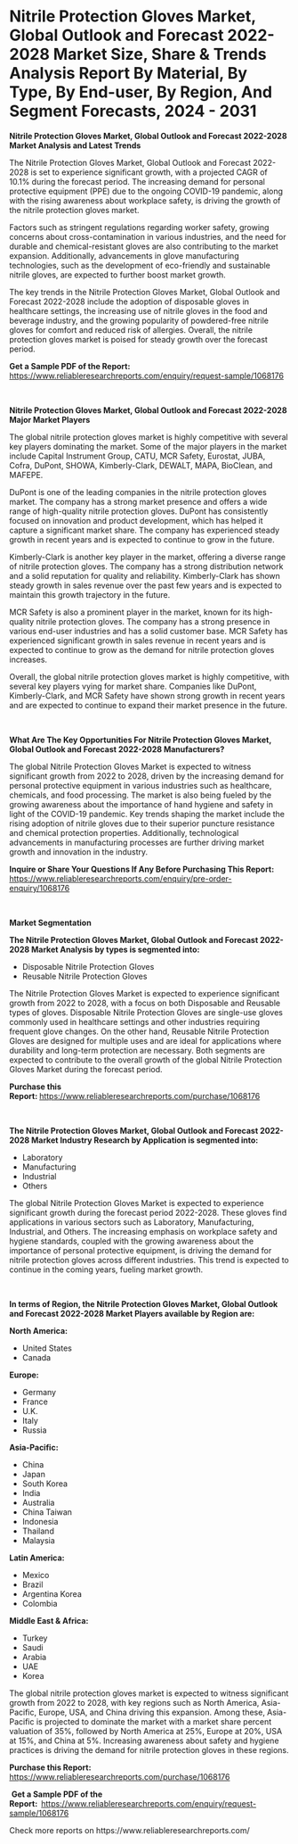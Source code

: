 <p><h1>Nitrile Protection Gloves Market, Global Outlook and Forecast 2022-2028 Market Size, Share & Trends Analysis Report By Material, By Type, By End-user, By Region, And Segment Forecasts, 2024 - 2031</h1></p><p><strong>Nitrile Protection Gloves Market, Global Outlook and Forecast 2022-2028 Market Analysis and Latest Trends</strong></p>
<p><p>The Nitrile Protection Gloves Market, Global Outlook and Forecast 2022-2028 is set to experience significant growth, with a projected CAGR of 10.1% during the forecast period. The increasing demand for personal protective equipment (PPE) due to the ongoing COVID-19 pandemic, along with the rising awareness about workplace safety, is driving the growth of the nitrile protection gloves market.</p><p>Factors such as stringent regulations regarding worker safety, growing concerns about cross-contamination in various industries, and the need for durable and chemical-resistant gloves are also contributing to the market expansion. Additionally, advancements in glove manufacturing technologies, such as the development of eco-friendly and sustainable nitrile gloves, are expected to further boost market growth.</p><p>The key trends in the Nitrile Protection Gloves Market, Global Outlook and Forecast 2022-2028 include the adoption of disposable gloves in healthcare settings, the increasing use of nitrile gloves in the food and beverage industry, and the growing popularity of powdered-free nitrile gloves for comfort and reduced risk of allergies. Overall, the nitrile protection gloves market is poised for steady growth over the forecast period.</p></p>
<p><strong>Get a Sample PDF of the Report:&nbsp;</strong> <a href="https://www.reliableresearchreports.com/enquiry/request-sample/1068176">https://www.reliableresearchreports.com/enquiry/request-sample/1068176</a></p>
<p>&nbsp;</p>
<p><strong>Nitrile Protection Gloves Market, Global Outlook and Forecast 2022-2028 Major Market Players</strong></p>
<p><p>The global nitrile protection gloves market is highly competitive with several key players dominating the market. Some of the major players in the market include Capital Instrument Group, CATU, MCR Safety, Eurostat, JUBA, Cofra, DuPont, SHOWA, Kimberly-Clark, DEWALT, MAPA, BioClean, and MAFEPE.</p><p>DuPont is one of the leading companies in the nitrile protection gloves market. The company has a strong market presence and offers a wide range of high-quality nitrile protection gloves. DuPont has consistently focused on innovation and product development, which has helped it capture a significant market share. The company has experienced steady growth in recent years and is expected to continue to grow in the future.</p><p>Kimberly-Clark is another key player in the market, offering a diverse range of nitrile protection gloves. The company has a strong distribution network and a solid reputation for quality and reliability. Kimberly-Clark has shown steady growth in sales revenue over the past few years and is expected to maintain this growth trajectory in the future.</p><p>MCR Safety is also a prominent player in the market, known for its high-quality nitrile protection gloves. The company has a strong presence in various end-user industries and has a solid customer base. MCR Safety has experienced significant growth in sales revenue in recent years and is expected to continue to grow as the demand for nitrile protection gloves increases.</p><p>Overall, the global nitrile protection gloves market is highly competitive, with several key players vying for market share. Companies like DuPont, Kimberly-Clark, and MCR Safety have shown strong growth in recent years and are expected to continue to expand their market presence in the future.</p></p>
<p>&nbsp;</p>
<p><strong>What Are The Key Opportunities For Nitrile Protection Gloves Market, Global Outlook and Forecast 2022-2028 Manufacturers?</strong></p>
<p><p>The global Nitrile Protection Gloves Market is expected to witness significant growth from 2022 to 2028, driven by the increasing demand for personal protective equipment in various industries such as healthcare, chemicals, and food processing. The market is also being fueled by the growing awareness about the importance of hand hygiene and safety in light of the COVID-19 pandemic. Key trends shaping the market include the rising adoption of nitrile gloves due to their superior puncture resistance and chemical protection properties. Additionally, technological advancements in manufacturing processes are further driving market growth and innovation in the industry.</p></p>
<p><strong>Inquire or Share Your Questions If Any Before Purchasing This Report:</strong> <a href="https://www.reliableresearchreports.com/enquiry/pre-order-enquiry/1068176">https://www.reliableresearchreports.com/enquiry/pre-order-enquiry/1068176</a></p>
<p>&nbsp;</p>
<p><strong>Market Segmentation</strong></p>
<p><strong>The Nitrile Protection Gloves Market, Global Outlook and Forecast 2022-2028 Market Analysis by types is segmented into:</strong></p>
<p><ul><li>Disposable Nitrile Protection Gloves</li><li>Reusable Nitrile Protection Gloves</li></ul></p>
<p><p>The Nitrile Protection Gloves Market is expected to experience significant growth from 2022 to 2028, with a focus on both Disposable and Reusable types of gloves. Disposable Nitrile Protection Gloves are single-use gloves commonly used in healthcare settings and other industries requiring frequent glove changes. On the other hand, Reusable Nitrile Protection Gloves are designed for multiple uses and are ideal for applications where durability and long-term protection are necessary. Both segments are expected to contribute to the overall growth of the global Nitrile Protection Gloves Market during the forecast period.</p></p>
<p><strong>Purchase this Report:&nbsp;</strong><a href="https://www.reliableresearchreports.com/purchase/1068176">https://www.reliableresearchreports.com/purchase/1068176</a></p>
<p>&nbsp;</p>
<p><strong>The Nitrile Protection Gloves Market, Global Outlook and Forecast 2022-2028 Market Industry Research by Application is segmented into:</strong></p>
<p><ul><li>Laboratory</li><li>Manufacturing</li><li>Industrial</li><li>Others</li></ul></p>
<p><p>The global Nitrile Protection Gloves Market is expected to experience significant growth during the forecast period 2022-2028. These gloves find applications in various sectors such as Laboratory, Manufacturing, Industrial, and Others. The increasing emphasis on workplace safety and hygiene standards, coupled with the growing awareness about the importance of personal protective equipment, is driving the demand for nitrile protection gloves across different industries. This trend is expected to continue in the coming years, fueling market growth.</p></p>
<p>&nbsp;</p>
<p><strong>In terms of Region, the Nitrile Protection Gloves Market, Global Outlook and Forecast 2022-2028 Market Players available by Region are:</strong></p>
<p>
    <p> <strong> North America: </strong>
        <ul>
            <li>United States</li>
            <li>Canada</li>
        </ul>
        </p> 
    <p> <strong> Europe: </strong>
        <ul>
            <li>Germany</li>
            <li>France</li>
            <li>U.K.</li>
            <li>Italy</li>
            <li>Russia</li>
        </ul>
        </p> 
    <p> <strong> Asia-Pacific: </strong>
        <ul>
            <li>China</li>
            <li>Japan</li>
            <li>South Korea</li>
            <li>India</li>
            <li>Australia</li>
            <li>China Taiwan</li>
            <li>Indonesia</li>
            <li>Thailand</li>
            <li>Malaysia</li>
        </ul>
        </p> 
    <p> <strong> Latin America: </strong>
        <ul>
            <li>Mexico</li>
            <li>Brazil</li>
            <li>Argentina Korea</li>
            <li>Colombia</li>
        </ul>
        </p> 
    <p> <strong> Middle East & Africa: </strong>
        <ul>
            <li>Turkey</li>
            <li>Saudi</li>
            <li>Arabia</li>
            <li>UAE</li>
            <li>Korea</li>
        </ul>
    </p>
    </p>
<p><p>The global nitrile protection gloves market is expected to witness significant growth from 2022 to 2028, with key regions such as North America, Asia-Pacific, Europe, USA, and China driving this expansion. Among these, Asia-Pacific is projected to dominate the market with a market share percent valuation of 35%, followed by North America at 25%, Europe at 20%, USA at 15%, and China at 5%. Increasing awareness about safety and hygiene practices is driving the demand for nitrile protection gloves in these regions.</p></p>
<p><strong>Purchase this Report: </strong><a href="https://www.reliableresearchreports.com/purchase/1068176">https://www.reliableresearchreports.com/purchase/1068176</a></p>
<p>&nbsp;<strong>Get a Sample PDF of the Report:&nbsp;&nbsp;</strong><a href="https://www.reliableresearchreports.com/enquiry/request-sample/1068176">https://www.reliableresearchreports.com/enquiry/request-sample/1068176</a></p>
<p><strong></strong></p>
<p>Check more reports on https://www.reliableresearchreports.com/</p>